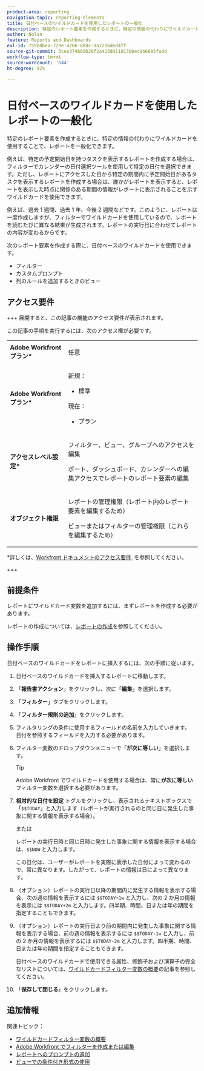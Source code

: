 ```yaml
---
product-area: reporting
navigation-topic: reporting-elements
title: 日付ベースのワイルドカードを使用したレポートの一般化
description: 特定のレポート要素を作成するときに、特定の情報の代わりにワイルドカードを使用することで、レポートを一般化できます。
author: Nolan
feature: Reports and Dashboards
exl-id: 759b0bea-729e-4206-808c-0a7216ded4ff
source-git-commit: 3cee374b68b26f2a423d41101300ec8b6685fadd
workflow-type: tm+mt
source-wordcount: '644'
ht-degree: 92%

---
```


# 日付ベースのワイルドカードを使用したレポートの一般化

<!-- Audited: 11/2024 -->

特定のレポート要素を作成するときに、特定の情報の代わりにワイルドカードを使用することで、レポートを一般化できます。

例えば、特定の予定開始日を持つタスクを表示するレポートを作成する場合は、フィルターでカレンダーの日付選択ツールを使用して特定の日付を選択できます。ただし、レポートにアクセスした日から特定の期間内に予定開始日があるタスクを表示するレポートを作成する場合は、誰かがレポートを表示すると、レポートを表示した時点に関係のある期間の情報がレポートに表示されることを示すワイルドカードを使用できます。

例えば、過去 1 週間、過去 1 年、今後 2 週間などです。このように、レポートは一度作成しますが、フィルターでワイルドカードを使用しているので、レポートを読むたびに異なる結果が生成されます。レポートの実行日に合わせてレポートの内容が変わるからです。

次のレポート要素を作成する際に、日付ベースのワイルドカードを使用できます。

* フィルター
* カスタムプロンプト
* 列のルールを追加するときのビュー

## アクセス要件

+++ 展開すると、この記事の機能のアクセス要件が表示されます。

この記事の手順を実行するには、次のアクセス権が必要です。

<table style="table-layout:auto"> 
 <col> 
 <col> 
 <tbody> 
  <tr> 
   <td role="rowheader"><strong>Adobe Workfront プラン*</strong></td> 
   <td> <p>任意</p> </td> 
  </tr> 
  <tr> 
   <td role="rowheader"><strong>Adobe Workfront プラン*</strong></td> 
   <td> 
      <p>新規：</p>
         <ul>
         <li><p>標準</p></li>
         </ul>
      <p>現在：</p>
         <ul>
         <li><p>プラン</p></li>
         </ul>
   </td> 
  </tr> 
  <tr> 
   <td role="rowheader"><strong>アクセスレベル設定*</strong></td> 
   <td> <p>フィルター、ビュー、グループへのアクセスを編集</p> <p>ポート、ダッシュボード、カレンダーへの編集アクセスでレポートのレポート要素の編集</p></td> 
  </tr> 
  <tr> 
   <td role="rowheader"><strong>オブジェクト権限</strong></td> 
   <td> <p>レポートの管理権限（レポート内のレポート要素を編集するため）</p> <p>ビューまたはフィルターの管理権限（これらを編集するため）</p></td> 
  </tr> 
 </tbody> 
</table>

*詳しくは、[Workfront ドキュメントのアクセス要件 &#x200B;](/help/quicksilver/administration-and-setup/add-users/access-levels-and-object-permissions/access-level-requirements-in-documentation.md) を参照してください。

+++

## 前提条件

レポートにワイルドカード変数を追加するには、まずレポートを作成する必要があります。

レポートの作成については、[レポートの作成](../../../reports-and-dashboards/reports/creating-and-managing-reports/create-report.md)を参照してください。

## 操作手順

日付ベースのワイルドカードをレポートに挿入するには、次の手順に従います。

1. 日付ベースのワイルドカードを挿入するレポートに移動します。
1. 「**報告書アクション**」をクリックし、次に「**編集**」を選択します。
1. 「**フィルター**」タブをクリックします。
1. 「**フィルター規則の追加**」をクリックします。
1. フィルタリングの条件に使用するフィールドの名前を入力していきます。\
   日付を参照するフィールドを入力する必要があります。
1. フィルター変数のドロップダウンメニューで「**が次に等しい**」を選択します。

   >[!TIP]
   >
   >Adobe Workfront でワイルドカードを使用する場合は、常に&#x200B;**が次に等しい**&#x200B;フィルター変数を選択する必要があります。

1. **相対的な日付を設定** トグルをクリックし、表示されるテキストボックスで「`$$TODAY`」と入力します（レポートが実行されるのと同じ日に発生した事象に関する情報を表示する場合）。

   または

   レポートの実行日時と同じ日時に発生した事象に関する情報を表示する場合は、`$$NOW` と入力します。

   この日付は、ユーザーがレポートを実際に表示した日付によって変わるので、常に異なります。したがって、レポートの情報は日によって異なります。

1. （オプション）レポートの実行日以降の期間内に発生する情報を表示する場合、次の週の情報を表示するには `$$TODAY+1w` と入力し、次の 2 か月の情報を表示には `$$TODAY+2m` と入力します。四半期、時間、日または年の期間を指定することもできます。
1. （オプション）レポートの実行日より前の期間内に発生した事象に関する情報を表示する場合、前の週の情報を表示するには `$$TODAY-1w` と入力し、前の 2 か月の情報を表示するには `$$TODAY-2m` と入力します。四半期、時間、日または年の期間を指定することもできます。

   日付ベースのワイルドカードで使用できる属性、修飾子および演算子の完全なリストについては、[ワイルドカードフィルター変数の概要](../../../reports-and-dashboards/reports/reporting-elements/understand-wildcard-filter-variables.md)の記事を参照してください。

1. 「**保存して閉じる**」をクリックします。

## 追加情報

関連トピック：

<!--outdated: * [Basic Report Creation Program](https://one.workfront.com/s/basic-report-creation-program) -->
* [ワイルドカードフィルター変数の概要](../../../reports-and-dashboards/reports/reporting-elements/understand-wildcard-filter-variables.md)
* [Adobe Workfront でフィルターを作成または編集](../../../reports-and-dashboards/reports/reporting-elements/create-filters.md)
* [レポートへのプロンプトの追加](../../../reports-and-dashboards/reports/creating-and-managing-reports/add-prompt-report.md)
* [ビューでの条件付き形式の使用](../../../reports-and-dashboards/reports/reporting-elements/use-conditional-formatting-views.md)
